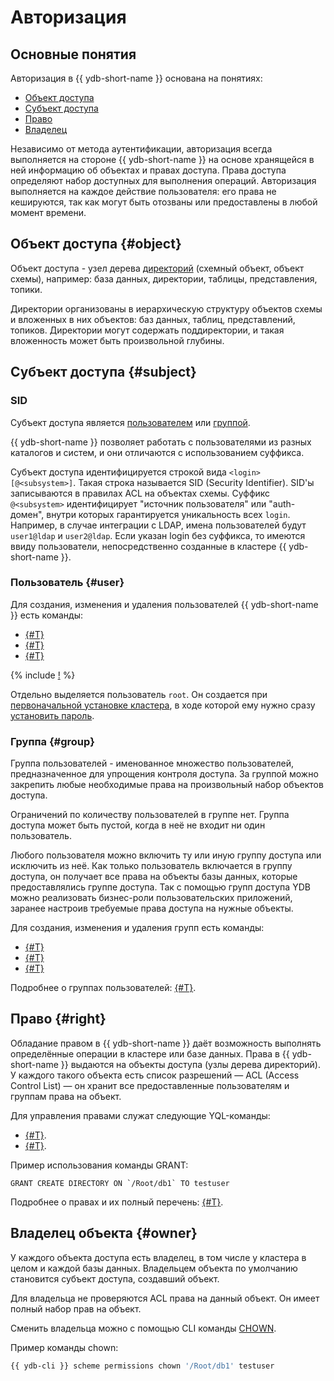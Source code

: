 # Авторизация

## Основные понятия

Авторизация в {{ ydb-short-name }} основана на понятиях:

* [Объект доступа](#object)
* [Субъект доступа](#subject)
* [Право](#right)
* [Владелец](#owner)

Независимо от метода аутентификации, авторизация всегда выполняется на стороне {{ ydb-short-name }} на основе хранящейся в ней информацию об объектах и правах доступа. Права доступа определяют набор доступных для выполнения операций.
Авторизация выполняется на каждое действие пользователя: его права не кешируются, так как могут быть отозваны или предоставлены в любой момент времени.

## Объект доступа {#object}

Объект доступа - узел дерева [директорий](../concepts/glossary.md#папка-folder) (схемный объект, объект схемы), например: база данных, директории, таблицы, представления, топики.

Директории организованы в иерархическую структуру объектов схемы и вложенных в них объектов: баз данных, таблиц, представлений, топиков. Директории могут содержать поддиректории, и такая вложенность может быть произвольной глубины.

## Субъект доступа {#subject}

### SID

Субъект доступа является [пользователем](#user) или [группой](#group).

{{ ydb-short-name }} позволяет работать с пользователями из разных каталогов и систем, и они отличаются с использованием суффикса.

Субъект доступа идентифицируется строкой вида `<login>[@<subsystem>]`. Такая строка называется SID (Security Identifier). SID'ы записываются в правилах ACL на объектах схемы.
Суффикс `@<subsystem>` идентифицирует "источник пользователя" или "auth-домен", внутри которых гарантируется уникальность всех `login`. Например, в случае интеграции с LDAP, имена пользователей будут `user1@ldap` и `user2@ldap`.
Если указан login без суффикса, то имеются ввиду пользователи, непосредственно созданные в кластере {{ ydb-short-name }}.

### Пользователь {#user}

Для создания, изменения и удаления пользователей {{ ydb-short-name }} есть команды:

* [{#T}](../yql/reference/syntax/create-user.md)
* [{#T}](../yql/reference/syntax/alter-user.md)
* [{#T}](../yql/reference/syntax/drop-user.md)

{% include [!](../_includes/do-not-create-users-in-ldap.md) %}

Отдельно выделяется пользователь `root`. Он создается при [первоначальной установке кластера](../devops/manual/initial-deployment#initialize-cluster), в ходе которой ему нужно сразу [установить пароль](../devops/manual/initial-deployment#security-setup).

### Группа {#group}

Группа пользователей - именованное множество пользователей, предназначенное для упрощения контроля доступа.
За группой можно закрепить любые необходимые права на произвольный набор объектов доступа.

Ограничений по количеству пользователей в группе нет. Группа доступа может быть пустой, когда в неё не входит ни один пользователь.

Любого пользователя можно включить ту или иную группу доступа или исключить из неё. Как только пользователь включается в группу доступа, он получает все права на объекты базы данных, которые предоставлялись группе доступа.
Так с помощью групп доступа YDB можно реализовать бизнес-роли пользовательских приложений, заранее настроив требуемые права доступа на нужные объекты.

Для создания, изменения и удаления групп есть команды:

* [{#T}](../yql/reference/syntax/create-group.md)
* [{#T}](../yql/reference/syntax/alter-group.md)
* [{#T}](../yql/reference/syntax/drop-group.md)

Подробнее о группах пользователей: [{#T}](group.md).

## Право {#right}

Обладание правом в {{ ydb-short-name }} даёт возможность выполнять определённые операции в кластере или базе данных.
Права в {{ ydb-short-name }} выдаются на объекты доступа (узлы дерева директорий).
У каждого такого объекта есть список разрешений — ACL (Access Control List) — он хранит все предоставленные пользователям и группам права на объект.

Для управления правами служат следующие YQL-команды:

* [{#T}](../yql/reference/syntax/grant.md).
* [{#T}](../yql/reference/syntax/revoke.md).

Пример использования команды GRANT:

```yql
GRANT CREATE DIRECTORY ON `/Root/db1` TO testuser
```

Подробнее о правах и их полный перечень: [{#T}](right.md).

## Владелец объекта {#owner}

У каждого объекта доступа есть владелец, в том числе у кластера в целом и каждой базы данных.  Владельцем объекта по умолчанию становится субъект доступа, создавший объект.

Для владельца не проверяются ACL права на данный объект. Он имеет полный набор прав на объект.

Сменить владельца можно с помощью CLI команды [CHOWN](../reference/ydb-cli/commands/scheme-permissions.md#chown).

Пример команды chown:

```bash
{{ ydb-cli }} scheme permissions chown '/Root/db1' testuser
```
